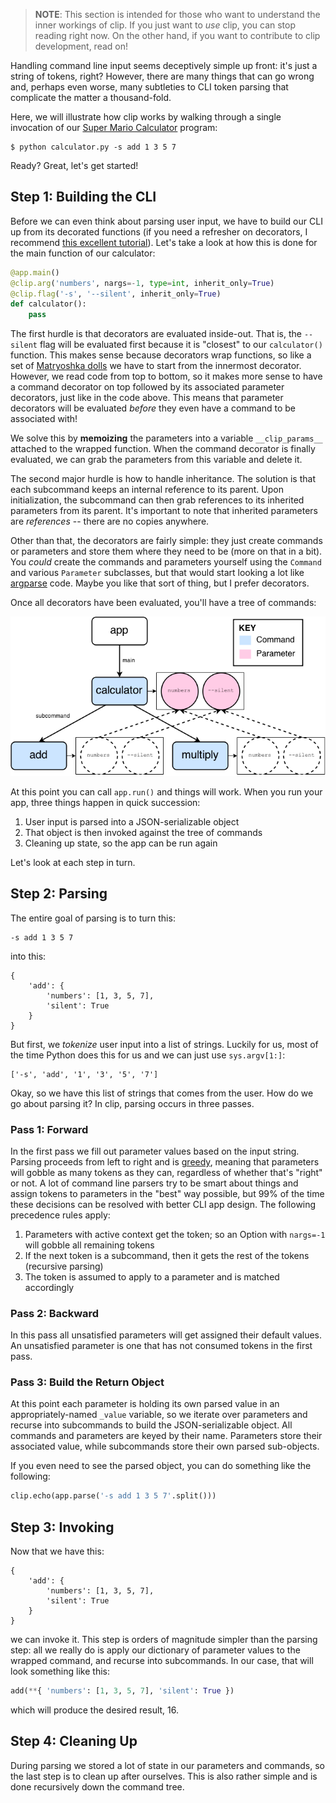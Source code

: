 > **NOTE**: This section is intended for those who want to understand the inner workings of clip. If you just want to *use* clip, you can stop reading right now. On the other hand, if you want to contribute to clip development, read on!

Handling command line input seems deceptively simple up front: it's just a string of tokens, right? However, there are many things that can go wrong and, perhaps even worse, many subtleties to CLI token parsing that complicate the matter a thousand-fold.

Here, we will illustrate how clip works by walking through a single invocation of our [Super Mario Calculator](inheriting-parameters.md) program:

```
$ python calculator.py -s add 1 3 5 7
```

Ready? Great, let's get started!

## Step 1: Building the CLI

Before we can even think about parsing user input, we have to build our CLI up from its decorated functions (if you need a refresher on decorators, I recommend [this excellent tutorial](http://simeonfranklin.com/blog/2012/jul/1/python-decorators-in-12-steps/)). Let's take a look at how this is done for the main function of our calculator:

```python
@app.main()
@clip.arg('numbers', nargs=-1, type=int, inherit_only=True)
@clip.flag('-s', '--silent', inherit_only=True)
def calculator():
	pass
```

The first hurdle is that decorators are evaluated inside-out. That is, the `--silent` flag will be evaluated first because it is "closest" to our `calculator()` function. This makes sense because decorators wrap functions, so like a set of [Matryoshka dolls](http://en.wikipedia.org/wiki/Matryoshka_doll) we have to start from the innermost decorator. However, we read code from top to bottom, so it makes more sense to have a command decorator on top followed by its associated parameter decorators, just like in the code above. This means that parameter decorators will be evaluated *before* they even have a command to be associated with!

We solve this by **memoizing** the parameters into a variable `__clip_params__` attached to the wrapped function. When the command decorator is finally evaluated, we can grab the parameters from this variable and delete it.

The second major hurdle is how to handle inheritance. The solution is that each subcommand keeps an internal reference to its parent. Upon initialization, the subcommand can then grab references to its inherited parameters from its parent. It's important to note that inherited parameters are *references* -- there are no copies anywhere.

Other than that, the decorators are fairly simple: they just create commands or parameters and store them where they need to be (more on that in a bit). You *could* create the commands and parameters yourself using the `Command` and various `Parameter` subclasses, but that would start looking a lot like [argparse](http://pymotw.com/2/argparse/) code. Maybe you like that sort of thing, but I prefer decorators.

Once all decorators have been evaluated, you'll have a tree of commands:

![Command Tree](command-tree.png)

At this point you can call `app.run()` and things will work. When you run your app, three things happen in quick succession:

1. User input is parsed into a JSON-serializable object
2. That object is then invoked against the tree of commands
3. Cleaning up state, so the app can be run again

Let's look at each step in turn.

## Step 2: Parsing

The entire goal of parsing is to turn this:

```
-s add 1 3 5 7
```

into this:

```
{
	'add': {
		'numbers': [1, 3, 5, 7],
		'silent': True
	}
}
```

But first, we *tokenize* user input into a list of strings. Luckily for us, most of the time Python does this for us and we can just use `sys.argv[1:]`:

```
['-s', 'add', '1', '3', '5', '7']
```

Okay, so we have this list of strings that comes from the user. How do we go about parsing it? In clip, parsing occurs in three passes.

### Pass 1: Forward

In the first pass we fill out parameter values based on the input string. Parsing proceeds from left to right and is [greedy](http://en.wikipedia.org/wiki/Greedy_algorithm), meaning that parameters will gobble as many tokens as they can, regardless of whether that's "right" or not. A lot of command line parsers try to be smart about things and assign tokens to parameters in the "best" way possible, but 99% of the time these decisions can be resolved with better CLI app design. The following precedence rules apply:

1. Parameters with active context get the token; so an Option with `nargs=-1` will gobble all remaining tokens
2. If the next token is a subcommand, then it gets the rest of the tokens (recursive parsing)
3. The token is assumed to apply to a parameter and is matched accordingly

### Pass 2: Backward

In this pass all unsatisfied parameters will get assigned their default values. An unsatisfied parameter is one that has not consumed tokens in the first pass.

### Pass 3: Build the Return Object

At this point each parameter is holding its own parsed value in an appropriately-named `_value` variable, so we iterate over parameters and recurse into subcommands to build the JSON-serializable object. All commands and parameters are keyed by their name. Parameters store their associated value, while subcommands store their own parsed sub-objects.

If you even need to see the parsed object, you can do something like the following:

```python
clip.echo(app.parse('-s add 1 3 5 7'.split()))
```

## Step 3: Invoking

Now that we have this:

```
{
	'add': {
		'numbers': [1, 3, 5, 7],
		'silent': True
	}
}
```

we can invoke it. This step is orders of magnitude simpler than the parsing step: all we really do is apply our dictionary of parameter values to the wrapped command, and recurse into subcommands. In our case, that will look something like this:

```python
add(**{ 'numbers': [1, 3, 5, 7], 'silent': True })
```

which will produce the desired result, 16.

## Step 4: Cleaning Up

During parsing we stored a lot of state in our parameters and commands, so the last step is to clean up after ourselves. This is also rather simple and is done recursively down the command tree.
